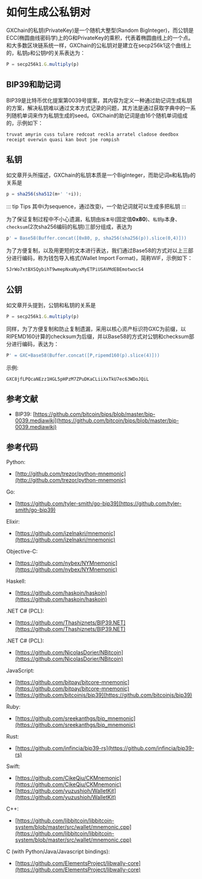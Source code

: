 # 如何生成公私钥对

GXChain的私钥(PrivateKey)是一个随机大整型(Random BigInteger)，而公钥是ECC(椭圆曲线密码学)上的G和PrivateKey的乘积，代表着椭圆曲线上的一个点。和大多数区块链系统一样，GXChain的公私钥对是建立在secp256k1这个曲线上的，私钥`p`和公钥`P`的关系表达为：

``` js
P = secp256k1.G.multiply(p)
```

## BIP39和助记词

BIP39是比特币优化提案第0039号提案，其内容为定义一种通过助记词生成私钥的方案，解决私钥难以通过文本方式记录的问题，其方法是通过获取字典中的一系列随机单词来作为私钥生成的seed。GXChain的助记词是由16个随机单词组成的，示例如下：

```
truvat amyrin cuss tulare redcoat reckla arratel cladose deedbox receipt overwin quasi kan bout joe rompish
```

## 私钥

如文章开头所描述，GXChain的私钥本质是一个BigInteger，而助记词`m`和私钥`p`的关系是

``` js
p = sha256(sha512(m+' '+i));
```

::: tip Tips
其中i为sequence，通过改变i，一个助记词就可以生成多把私钥
:::

为了保证复制过程中不小心遗漏，私钥由`版本号`(固定值**0x80**)、`私钥p`本身、`checksum`(2次sha256编码的私钥)三部分组成，表达为

``` js
p' = Base58(Buffer.concat([0x80, p, sha256(sha256(p)).slice(0,4)]))
```

为了方便复制，以及用更短的文本进行表达，我们通过Base58的方式对以上三部分进行编码，称为钱包导入格式(Wallet Import Format)，简称WIF，示例如下：

```
5JrWo7xtBXSQybihT9wmepNxaNyxMyETPiUSAVMdEBEmotwocS4
```

## 公钥

如文章开头提到，公钥和私钥的关系是

``` js
P = secp256k1.G.multiply(p)
```

同样，为了方便复制和防止复制遗漏，采用以核心资产标识符GXC为前缀，以RIPEMD160计算的checksum为后缀，并以Base58的方式对公钥和checksum部分进行编码，表达为：

``` js
P' = GXC+Base58(Buffer.concat([P,ripemd160(p).slice(4)]))
```

示例:

```
GXC8jfLPQcaNEzz1HGL5pHPzM7ZPuDKaCLiiXxTkU7ec63WDoJQiL
```

## 参考文献

- BIP39: [https://github.com/bitcoin/bips/blob/master/bip-0039.mediawiki](https://github.com/bitcoin/bips/blob/master/bip-0039.mediawiki)

## 参考代码

Python:
* [http://github.com/trezor/python-mnemonic](http://github.com/trezor/python-mnemonic)

Go:
* [https://github.com/tyler-smith/go-bip39](https://github.com/tyler-smith/go-bip39)

Elixir:
* [https://github.com/izelnakri/mnemonic](https://github.com/izelnakri/mnemonic)

Objective-C:
* [https://github.com/nybex/NYMnemonic](https://github.com/nybex/NYMnemonic)

Haskell:
* [https://github.com/haskoin/haskoin](https://github.com/haskoin/haskoin)

.NET C# (PCL):
* [https://github.com/Thashiznets/BIP39.NET](https://github.com/Thashiznets/BIP39.NET)

.NET C# (PCL):
* [https://github.com/NicolasDorier/NBitcoin](https://github.com/NicolasDorier/NBitcoin)

JavaScript:
* [https://github.com/bitpay/bitcore-mnemonic](https://github.com/bitpay/bitcore-mnemonic)
* [https://github.com/bitcoinjs/bip39](https://github.com/bitcoinjs/bip39)

Ruby:
* [https://github.com/sreekanthgs/bip_mnemonic](https://github.com/sreekanthgs/bip_mnemonic)

Rust:
* [https://github.com/infincia/bip39-rs](https://github.com/infincia/bip39-rs)

Swift:
* [https://github.com/CikeQiu/CKMnemonic](https://github.com/CikeQiu/CKMnemonic)
* [https://github.com/yuzushioh/WalletKit](https://github.com/yuzushioh/WalletKit)

C++:
* [https://github.com/libbitcoin/libbitcoin-system/blob/master/src/wallet/mnemonic.cpp](https://github.com/libbitcoin/libbitcoin-system/blob/master/src/wallet/mnemonic.cpp)

C (with Python/Java/Javascript bindings):
* [https://github.com/ElementsProject/libwally-core](https://github.com/ElementsProject/libwally-core)
